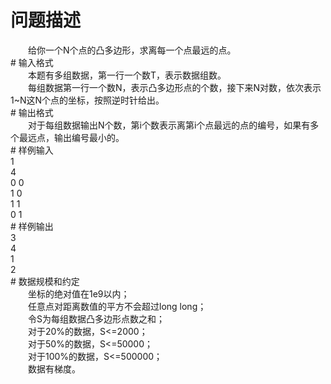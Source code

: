 <div id="pcont1" style="margin-top:20px; display:block;">

# 问题描述

<div class="pdcont">　　给你一个N个点的凸多边形，求离每一个点最远的点。</div>
# 输入格式

<div class="pdcont">　　本题有多组数据，第一行一个数T，表示数据组数。<br/>
　　每组数据第一行一个数N，表示凸多边形点的个数，接下来N对数，依次表示1~N这N个点的坐标，按照逆时针给出。</div>
# 输出格式

<div class="pdcont">　　对于每组数据输出N个数，第i个数表示离第i个点最远的点的编号，如果有多个最远点，输出编号最小的。</div>
# 样例输入

<div class="pddata">1<br/>
4<br/>
0 0<br/>
1 0<br/>
1 1<br/>
0 1</div>
# 样例输出

<div class="pddata">3<br/>
4<br/>
1<br/>
2</div>
# 数据规模和约定

<div class="pdcont">　　坐标的绝对值在1e9以内；<br/>
　　任意点对距离数值的平方不会超过long long；<br/>
　　令S为每组数据凸多边形点数之和；<br/>
　　对于20%的数据，S&lt;=2000；<br/>
　　对于50%的数据，S&lt;=50000；<br/>
　　对于100%的数据，S&lt;=500000；<br/>
　　数据有梯度。</div>

</div>